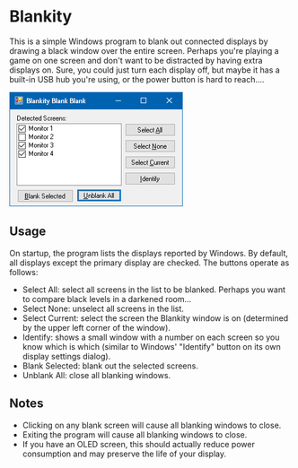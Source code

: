 # Blankity

This is a simple Windows program to blank out connected displays by drawing a black window over the entire screen.  Perhaps you're playing a game on one screen and don't want to be distracted by having extra displays on.  Sure, you could just turn each display off, but maybe it has a built-in USB hub you're using, or the power button is hard to reach....

![screenshot](img/blankity.png)

## Usage

On startup, the program lists the displays reported by Windows.  By default, all displays except the primary display are checked.  The buttons operate as follows:

- Select All: select all screens in the list to be blanked.  Perhaps you want to compare black levels in a darkened room...
- Select None: unselect all screens in the list.
- Select Current: select the screen the Blankity window is on (determined by the upper left corner of the window).
- Identify: shows a small window with a number on each screen so you know which is which (similar to Windows' "Identify" button on its own display settings dialog).
- Blank Selected: blank out the selected screens.
- Unblank All: close all blanking windows.

## Notes

- Clicking on any blank screen will cause all blanking windows to close.
- Exiting the program will cause all blanking windows to close.
- If you have an OLED screen, this should actually reduce power consumption and may preserve the life of your display.
